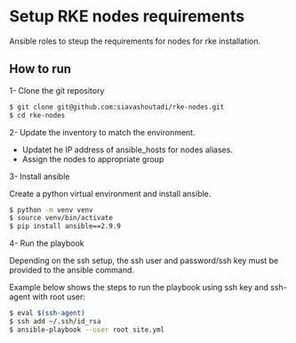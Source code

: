 # Setup RKE nodes requirements

Ansible roles to steup the requirements for nodes for rke installation.

## How to run

1- Clone the git repository

```bash
$ git clone git@github.com:siavashoutadi/rke-nodes.git
$ cd rke-nodes
```

2- Update the inventory to match the environment.

- Updatet he IP address of ansible_hosts for nodes aliases.
- Assign the nodes to appropriate group

3- Install ansible

Create a python virtual environment and install ansible.

```bash
$ python -m venv venv
$ source venv/bin/activate
$ pip install ansible==2.9.9
```

4- Run the playbook

Depending on the ssh setup, the ssh user and password/ssh key must be provided to the ansible command.

Example below shows the steps to run the playbook using ssh key and ssh-agent with root user:

```bash
$ eval $(ssh-agent)
$ ssh add ~/.ssh/id_rsa
$ ansible-playbook --user root site.yml
```
